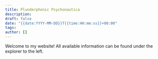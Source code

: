 ```yaml
---
title: Plunderphonic Psychonautica
description:
draft: false
date: "{{date:YYYY-MM-DD}}T{{time:HH:mm:ss}}+00:00"
tags:
author: []
---
```

Welcome to my website! All available information can be found under the explorer to the left.